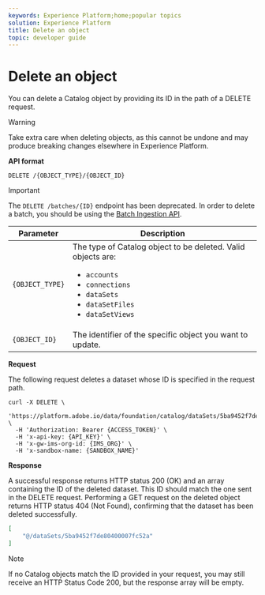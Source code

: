 ```yaml
---
keywords: Experience Platform;home;popular topics
solution: Experience Platform
title: Delete an object
topic: developer guide
---
```


# Delete an object

You can delete a Catalog object by providing its ID in the path of a DELETE request. 

>[!WARNING]
>
>Take extra care when deleting objects, as this cannot be undone and may produce breaking changes elsewhere in Experience Platform.

**API format**

```http
DELETE /{OBJECT_TYPE}/{OBJECT_ID}
```

>[!IMPORTANT]
>
>The `DELETE /batches/{ID}` endpoint has been deprecated. In order to delete a batch, you should be using the [Batch Ingestion API](../../ingestion/batch-ingestion/api-overview.md#delete-a-batch).

| Parameter | Description |
| --- | --- |
| `{OBJECT_TYPE}` | The type of Catalog object to be deleted. Valid objects are: <ul><li>`accounts`</li><li>`connections`</li><li>`dataSets`</li><li>`dataSetFiles`</li><li>`dataSetViews`</li></ul> |
| `{OBJECT_ID}` | The identifier of the specific object you want to update. |

**Request**

The following request deletes a dataset whose ID is specified in the request path.

```shell
curl -X DELETE \
  'https://platform.adobe.io/data/foundation/catalog/dataSets/5ba9452f7de80400007fc52a' \
  -H 'Authorization: Bearer {ACCESS_TOKEN}' \
  -H 'x-api-key: {API_KEY}' \
  -H 'x-gw-ims-org-id: {IMS_ORG}' \
  -H 'x-sandbox-name: {SANDBOX_NAME}'
```

**Response**

A successful response returns HTTP status 200 (OK) and an array containing the ID of the deleted dataset. This ID should match the one sent in the DELETE request. Performing a GET request on the deleted object returns HTTP status 404 (Not Found), confirming that the dataset has been deleted successfully.

```json
[
    "@/dataSets/5ba9452f7de80400007fc52a"
]
```

>[!NOTE]
>
>If no Catalog objects match the ID provided in your request, you may still receive an HTTP Status Code 200, but the response array will be empty.
